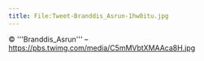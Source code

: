 ```yaml
---
title: File:Tweet-Branddis_Asrun-1hw0itu.jpg
---
```


© '''Branddis_Asrun''' – https://pbs.twimg.com/media/C5mMVbtXMAAca8H.jpg

